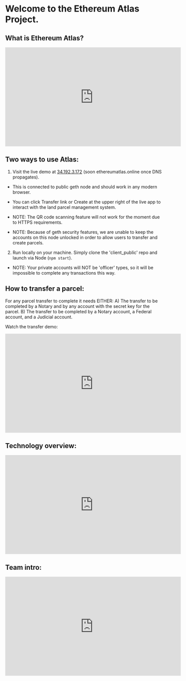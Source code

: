 # Welcome to the Ethereum Atlas Project.

## What is Ethereum Atlas?
<iframe width="560" height="315" src="https://www.youtube.com/embed/ChkIfjbVAfQ" frameborder="0" allowfullscreen></iframe>


## Two ways to use Atlas:
1) Visit the live demo at <a href=http://34.192.3.172>34.192.3.172</a> (soon ethereumatlas.online once DNS propagates).

  * This is connected to public geth node and should work in any modern browser.

  * You can click Transfer link or Create at the upper right of the live app to interact with the land parcel management system.

  * NOTE: The QR code scanning feature will not work for the moment due to HTTPS requirements.
  * NOTE: Because of geth security features, we are unable to keep the accounts on this node unlocked
  in order to allow users to transfer and create parcels.

2) Run locally on your machine. Simply clone the 'client_public' repo and launch via Node (`npm start`).
  
  * NOTE: Your private accounts will NOT be 'officer' types, so it will be impossible to complete any transactions this way.


## How to transfer a parcel:
For any parcel transfer to complete it needs EITHER:
A) The transfer to be completed by a Notary and by any account with the secret key for the parcel.
B) The transfer to be completed by a Notary account, a Federal account, and a Judicial account.

Watch the transfer demo:
<iframe width="560" height="315" src="https://www.youtube.com/embed/QMGu2OAwr00" frameborder="0" allowfullscreen></iframe>

## Technology overview:
<iframe width="560" height="315" src="https://www.youtube.com/embed/TAlaephD_4E" frameborder="0" allowfullscreen></iframe>

## Team intro:
<iframe width="560" height="315" src="https://www.youtube.com/embed/MMpyv3k2vak" frameborder="0" allowfullscreen></iframe>